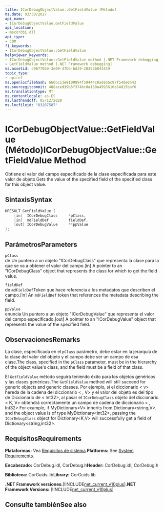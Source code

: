 ```yaml
---
title: ICorDebugObjectValue::GetFieldValue (Método)
ms.date: 03/30/2017
api_name:
- ICorDebugObjectValue.GetFieldValue
api_location:
- mscordbi.dll
api_type:
- COM
f1_keywords:
- ICorDebugObjectValue::GetFieldValue
helpviewer_keywords:
- ICorDebugObjectValue::GetFieldValue method [.NET Framework debugging]
- GetFieldValue method [.NET Framework debugging]
ms.assetid: c96770b0-3e09-47bb-bd29-20353b043459
topic_type:
- apiref
ms.openlocfilehash: 660bc13e8109994f59444c0adebbc97f54de0b43
ms.sourcegitcommit: 488aced39b5f374bc0a139a4993616a54d15baf0
ms.translationtype: MT
ms.contentlocale: es-ES
ms.lasthandoff: 05/12/2020
ms.locfileid: "83207587"
---
```

# <a name="icordebugobjectvaluegetfieldvalue-method"></a><span data-ttu-id="ba0be-102">ICorDebugObjectValue::GetFieldValue (Método)</span><span class="sxs-lookup"><span data-stu-id="ba0be-102">ICorDebugObjectValue::GetFieldValue Method</span></span>
<span data-ttu-id="ba0be-103">Obtiene el valor del campo especificado de la clase especificada para este valor de objeto.</span><span class="sxs-lookup"><span data-stu-id="ba0be-103">Gets the value of the specified field of the specified class for this object value.</span></span>  
  
## <a name="syntax"></a><span data-ttu-id="ba0be-104">Sintaxis</span><span class="sxs-lookup"><span data-stu-id="ba0be-104">Syntax</span></span>  
  
```cpp  
HRESULT GetFieldValue (  
    [in]  ICorDebugClass     *pClass,  
    [in]  mdFieldDef         fieldDef,  
    [out] ICorDebugValue     **ppValue  
);  
```  
  
## <a name="parameters"></a><span data-ttu-id="ba0be-105">Parámetros</span><span class="sxs-lookup"><span data-stu-id="ba0be-105">Parameters</span></span>  
 `pClass`  
 <span data-ttu-id="ba0be-106">de Un puntero a un objeto "ICorDebugClass" que representa la clase para la que se va a obtener el valor del campo.</span><span class="sxs-lookup"><span data-stu-id="ba0be-106">[in] A pointer to an "ICorDebugClass" object that represents the class for which to get the field value.</span></span>  
  
 `fieldDef`  
 <span data-ttu-id="ba0be-107">de `mdFieldDef`Token que hace referencia a los metadatos que describen el campo.</span><span class="sxs-lookup"><span data-stu-id="ba0be-107">[in] An `mdFieldDef` token that references the metadata describing the field.</span></span>  
  
 `ppValue`  
 <span data-ttu-id="ba0be-108">enuncia Un puntero a un objeto "ICorDebugValue" que representa el valor del campo especificado.</span><span class="sxs-lookup"><span data-stu-id="ba0be-108">[out] A pointer to an "ICorDebugValue" object that represents the value of the specified field.</span></span>  
  
## <a name="remarks"></a><span data-ttu-id="ba0be-109">Observaciones</span><span class="sxs-lookup"><span data-stu-id="ba0be-109">Remarks</span></span>  
 <span data-ttu-id="ba0be-110">La clase, especificada en el `pClass` parámetro, debe estar en la jerarquía de la clase del valor del objeto y el campo debe ser un campo de esa clase.</span><span class="sxs-lookup"><span data-stu-id="ba0be-110">The class, specified in the `pClass` parameter, must be in the hierarchy of the object value's class, and the field must be a field of that class.</span></span>  
  
 <span data-ttu-id="ba0be-111">El `GetFieldValue` método seguirá teniendo éxito para los objetos genéricos y las clases genéricas.</span><span class="sxs-lookup"><span data-stu-id="ba0be-111">The `GetFieldValue` method will still succeed for generic objects and generic classes.</span></span> <span data-ttu-id="ba0be-112">Por ejemplo, si el diccionario \< v> hereda de la cadena del diccionario \< , V> y el valor del objeto es del tipo de Diccionario de \< Int32>, al pasar el `ICorDebugClass` objeto del diccionario \< K, V> obtendrá correctamente un campo de cadena de diccionario \< , Int32>.</span><span class="sxs-lookup"><span data-stu-id="ba0be-112">For example, if MyDictionary\<V> inherits from Dictionary\<string,V>, and the object value is of type MyDictionary\<int32>, passing the `ICorDebugClass` object for Dictionary\<K,V> will successfully get a field of Dictionary\<string,int32>.</span></span>  
  
## <a name="requirements"></a><span data-ttu-id="ba0be-113">Requisitos</span><span class="sxs-lookup"><span data-stu-id="ba0be-113">Requirements</span></span>  
 <span data-ttu-id="ba0be-114">**Plataformas:** Vea [Requisitos de sistema](../../get-started/system-requirements.md).</span><span class="sxs-lookup"><span data-stu-id="ba0be-114">**Platforms:** See [System Requirements](../../get-started/system-requirements.md).</span></span>  
  
 <span data-ttu-id="ba0be-115">**Encabezado:** CorDebug.idl, CorDebug.h</span><span class="sxs-lookup"><span data-stu-id="ba0be-115">**Header:** CorDebug.idl, CorDebug.h</span></span>  
  
 <span data-ttu-id="ba0be-116">**Biblioteca:** CorGuids.lib</span><span class="sxs-lookup"><span data-stu-id="ba0be-116">**Library:** CorGuids.lib</span></span>  
  
 <span data-ttu-id="ba0be-117">**.NET Framework versiones:**[!INCLUDE[net_current_v10plus](../../../../includes/net-current-v10plus-md.md)]</span><span class="sxs-lookup"><span data-stu-id="ba0be-117">**.NET Framework Versions:** [!INCLUDE[net_current_v10plus](../../../../includes/net-current-v10plus-md.md)]</span></span>  
  
## <a name="see-also"></a><span data-ttu-id="ba0be-118">Consulte también</span><span class="sxs-lookup"><span data-stu-id="ba0be-118">See also</span></span>
